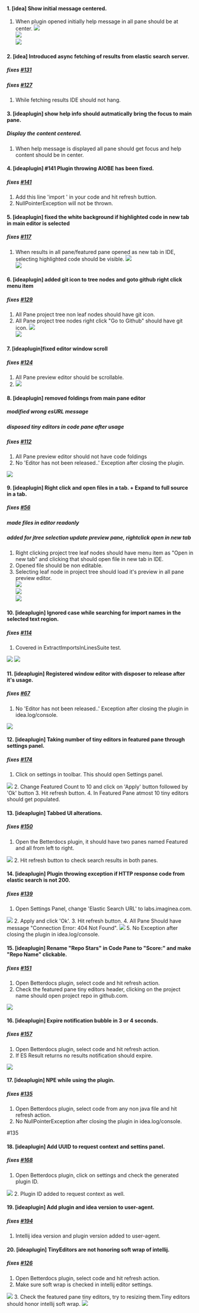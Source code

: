 #### 1. [idea] Show initial message centered.
1. When plugin opened initially help message in all pane should be at center.
<img src='screenshots/centered_help_info.png'/> <br>
<img src='screenshots/es_no_results_info.png'/> <br>
<img src='screenshots/only_java.png'/> <br>

#### 2. [idea] Introduced async fetching of results from elastic search server.
##### fixes <a href='https://github.com/Imaginea/BetterDocs/issues/131'> #131 </a>
##### fixes <a href='https://github.com/Imaginea/BetterDocs/issues/127'> #127 </a>
1. While fetching results IDE should not hang.

#### 3. [ideaplugin] show help info should autmatically bring the focus to main pane.
##### Display the content centered.
1. When help message is displayed all pane should get focus and help content should be in 			center.

#### 4. [ideaplugin] #141 Plugin throwing AIOBE has been fixed.
##### fixes <a href='https://github.com/Imaginea/BetterDocs/issues/141'> #141 </a>
1. Add this line 'import ' in your code and hit refresh buttion.
2. NullPointerException will not be thrown.

#### 5. [ideaplugin] fixed the white background if highlighted code in new tab in main editor  is selected
##### fixes <a href='https://github.com/Imaginea/BetterDocs/issues/117'> #117 </a>
1. When results in all pane/featured pane opened as new tab in IDE, selecting highlighted code 
	should be visible.
<img src='screenshots/117_1.png'/> <br>
<img src='screenshots/117_2.png'/> <br>

#### 6. [ideaplugin] added git icon to tree nodes and goto github right click menu item
##### fixes <a href='https://github.com/Imaginea/BetterDocs/issues/129'> #129 </a>
1. All Pane project tree non leaf nodes should have git icon.
2. All Pane project tree nodes right click "Go to Github" should have git icon.
<img src='screenshots/129_1.png'/> <br>
<img src='screenshots/129_2.png'/> <br>

#### 7. [ideaplugin]fixed editor window scroll
##### fixes <a href='https://github.com/Imaginea/BetterDocs/issues/124'> #124 </a>
1. All Pane preview editor should be scrollable.<br>
2. <img src='screenshots/124.png'/>

#### 8. [ideaplugin] removed foldings from main pane editor
##### modified wrong esURL message
##### disposed tiny editors in code pane after usage
##### fixes <a href='https://github.com/Imaginea/BetterDocs/issues/112'> #112 </a>
1. All Pane preview editor should not have code foldings
2. No 'Editor has not been released..' Exception after closing the plugin.<br>
<img src='screenshots/109_2.png'/> 

#### 9. [ideaplugin] Right click and open files in a tab. + Expand to full source in a tab.
##### fixes <a href='https://github.com/Imaginea/BetterDocs/issues/56'> #56 </a>
##### made files in editor readonly
##### added for jtree selection update preview pane, rightclick open in new tab
1. Right clicking project tree leaf nodes should have menu item as "Open in new tab" and clicking that should open file in new tab in IDE.
2. Opened file should be non editable.
3. Selecting leaf node in project tree should load it's preview in all pane preview editor.<br>
<img src='screenshots/109_1.png'/> <br>
<img src='screenshots/109_3.png'/> <br>
<img src='screenshots/109_2.png'/> <br>

#### 10. [ideaplugin] Ignored case while searching for import names in the selected text region.
##### fixes <a href='https://github.com/Imaginea/BetterDocs/issues/114'> #114 </a>
1. Covered in ExtractImportsInLinesSuite test.<br>
<img src='screenshots/114_1.png'/>
<img src='screenshots/114_2.png'/>

#### 11. [ideaplugin] Registered window editor with disposer to release after it's usage.
##### fixes <a href='https://github.com/Imaginea/BetterDocs/issues/67'> #67 </a>
1. No 'Editor has not been released..' Exception after closing the plugin in idea.log/console.
<img src='screenshots/107.png'/> 

#### 12. [ideaplugin] Taking number of tiny editors in featured pane through settings panel.
##### fixes <a href='https://github.com/Imaginea/BetterDocs/issues/174'> #174 </a>
1. Click on settings in toolbar. This should open Settings panel.
<img src='screenshots/174.png'/>
2. Change Featured Count to 10 and click on 'Apply' button followed by 'Ok' button
3. Hit refresh button.
4. In Featured Pane atmost 10 tiny editors should get populated.

#### 13. [ideaplugin] Tabbed UI alterations.
##### fixes <a href='https://github.com/Imaginea/BetterDocs/issues/150'> #150 </a>
1. Open the Betterdocs plugin, it should have two panes named Featured and all from left to right.
<img src='screenshots/150.png'/>
2. Hit refresh button to check search results in both panes.

#### 14. [ideaplugin] Plugin throwing exception if HTTP response code from elastic search is not 200.
##### fixes <a href='https://github.com/Imaginea/BetterDocs/issues/139'> #139 </a>
1. Open Settings Panel, change 'Elastic Search URL' to labs.imaginea.com.
<img src='screenshots/139.png'/>
2. Apply and click 'Ok'.
3. Hit refresh button.
4. All Pane Should have message "Connection Error: 404 Not Found".
<img src='screenshots/connection_error.png'/>
5. No Exception after closing the plugin in idea.log/console.

#### 15. [ideaplugin] Rename "Repo Stars" in Code Pane to "Score:" and make "Repo Name" clickable.
##### fixes <a href='https://github.com/Imaginea/BetterDocs/issues/151'> #151 </a>
1. Open Betterdocs plugin, select code and hit refresh action.
2. Check the featured pane tiny editors header, clicking on the project name should open project repo in github.com.
<img src='screenshots/151.png'/>

#### 16. [ideaplugin] Expire notification bubble in 3 or 4 seconds.
##### fixes <a href='https://github.com/Imaginea/BetterDocs/issues/157'> #157 </a>
1. Open Betterdocs plugin, select code and hit refresh action.
2. If ES Result returns no results notification should expire.
<img src='screenshots/157.png'/>

#### 17. [ideaplugin] NPE while using the plugin.
##### fixes <a href='https://github.com/Imaginea/BetterDocs/issues/135'> #135 </a>
1. Open Betterdocs plugin, select code from any non java file and hit refresh action.
2. No NullPointerException after closing the plugin in idea.log/console.

#135

#### 18. [ideaplugin] Add UUID to request context and settins panel.
##### fixes <a href='https://github.com/Imaginea/BetterDocs/issues/168'> #168 </a>
1. Open Betterdocs plugin, click on settings and check the generated plugin ID.
<img src='screenshots/168.png'/>
2. Plugin ID added to request context as well.

#### 19. [ideaplugin] Add plugin and idea version to user-agent.
##### fixes <a href='https://github.com/Imaginea/BetterDocs/issues/194'> #194 </a>
1. Intellij idea version and plugin version added to user-agent.

#### 20. [ideaplugin] TinyEditors are not honoring soft wrap of intellij.
##### fixes <a href='https://github.com/Imaginea/BetterDocs/issues/126'> #126 </a>
1. Open Betterdocs plugin, select code and hit refresh action.
2. Make sure soft wrap is checked in intellij editor settings.
<img src='screenshots/soft_wrap.png'/>
3. Check the featured pane tiny editors, try to resizing them.Tiny editors should honor intellij soft wrap.
<img src='screenshots/126.png'/>
